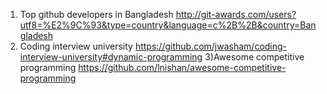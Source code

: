 1) Top github developers in Bangladesh
 http://git-awards.com/users?utf8=%E2%9C%93&type=country&language=c%2B%2B&country=Bangladesh
2) Coding interview university
https://github.com/jwasham/coding-interview-university#dynamic-programming
3)Awesome competitive programming
https://github.com/lnishan/awesome-competitive-programming
